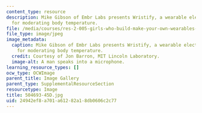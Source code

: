 ```yaml
---
content_type: resource
description: Mike Gibson of Embr Labs presents Wristify, a wearable electronic circuit
  for moderating body temperature.
file: /media/courses/res-2-005-girls-who-build-make-your-own-wearables-workshop-spring-2015/24942ef8a701a61282a18db0606c2c77_504693-45D.jpg
file_type: image/jpeg
image_metadata:
  caption: Mike Gibson of Embr Labs presents Wristify, a wearable electronic circuit
    for moderating body temperature.
  credit: Courtesy of Jon Barron, MIT Lincoln Laboratory.
  image-alt: A man speaks into a microphone.
learning_resource_types: []
ocw_type: OCWImage
parent_title: Image Gallery
parent_type: SupplementalResourceSection
resourcetype: Image
title: 504693-45D.jpg
uid: 24942ef8-a701-a612-82a1-8db0606c2c77
---
```

